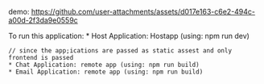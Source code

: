 demo: https://github.com/user-attachments/assets/d017e163-c6e2-494c-a00d-2f3da9e0559c


To run this application:
    * Host Application: Hostapp (using: npm run dev)

    // since the app;ications are passed as static assest and only frontend is passed
    * Chat Application: remote app (using: npm run build)
    * Email Application: remote app (using: npm run build)
